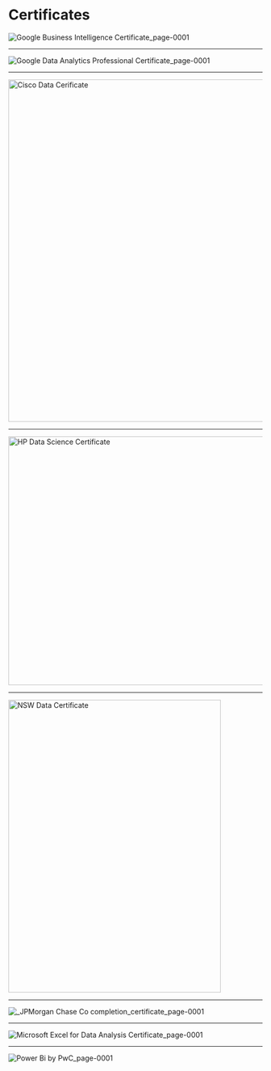 # Certificates


![Google Business Intelligence Certificate_page-0001](https://github.com/user-attachments/assets/80410f92-523b-43bf-b466-507fcc1d4049)

---

![Google Data Analytics Professional Certificate_page-0001](https://github.com/user-attachments/assets/d8a02ea9-3e92-4d91-b879-74fd3f534c8a)

--- 

<img width="872" height="677" alt="Cisco Data Cerificate" src="https://github.com/user-attachments/assets/6ba67b9a-0cc7-4ee1-b713-aaa0a9c6cc92" />

---

<img width="720" height="492" alt="HP Data Science Certificate" src="https://github.com/user-attachments/assets/35d8810f-cf26-4368-9974-b1e810de2887" />

--- 

<img width="421" height="579" alt="NSW Data Certificate" src="https://github.com/user-attachments/assets/d4cc642e-1de7-4968-af00-d8ccbb0aece0" />

--- 

![_JPMorgan Chase   Co  completion_certificate_page-0001](https://github.com/user-attachments/assets/6a109e79-284b-4e19-8222-c572c758586e)

--- 

![Microsoft Excel for Data Analysis Certificate_page-0001](https://github.com/user-attachments/assets/b560839a-251f-4ef1-9427-0264f56660b2)

--- 

![Power Bi by PwC_page-0001](https://github.com/user-attachments/assets/6c27fd47-5c0b-4c95-b471-40d87485b093)

